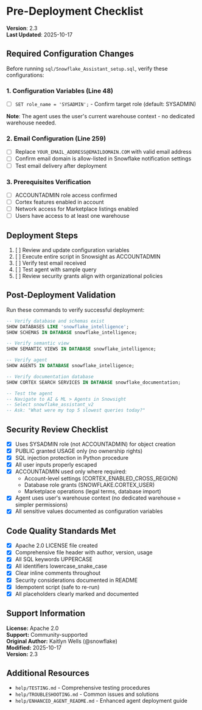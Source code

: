 # Pre-Deployment Checklist

**Version**: 2.3  
**Last Updated**: 2025-10-17

## Required Configuration Changes

Before running `sql/Snowflake_Assistant_setup.sql`, verify these configurations:

### 1. Configuration Variables (Line 48)
- [ ] `SET role_name = 'SYSADMIN';` - Confirm target role (default: SYSADMIN)

**Note**: The agent uses the user's current warehouse context - no dedicated warehouse needed.

### 2. Email Configuration (Line 259)
- [ ] Replace `YOUR_EMAIL_ADDRESS@EMAILDOMAIN.COM` with valid email address
- [ ] Confirm email domain is allow-listed in Snowflake notification settings
- [ ] Test email delivery after deployment

### 3. Prerequisites Verification
- [ ] ACCOUNTADMIN role access confirmed
- [ ] Cortex features enabled in account
- [ ] Network access for Marketplace listings enabled
- [ ] Users have access to at least one warehouse

## Deployment Steps

1. [ ] Review and update configuration variables
2. [ ] Execute entire script in Snowsight as ACCOUNTADMIN
3. [ ] Verify test email received
4. [ ] Test agent with sample query
5. [ ] Review security grants align with organizational policies

## Post-Deployment Validation

Run these commands to verify successful deployment:

```sql
-- Verify database and schemas exist
SHOW DATABASES LIKE 'snowflake_intelligence';
SHOW SCHEMAS IN DATABASE snowflake_intelligence;

-- Verify semantic view
SHOW SEMANTIC VIEWS IN DATABASE snowflake_intelligence;

-- Verify agent
SHOW AGENTS IN DATABASE snowflake_intelligence;

-- Verify documentation database
SHOW CORTEX SEARCH SERVICES IN DATABASE snowflake_documentation;

-- Test the agent
-- Navigate to AI & ML > Agents in Snowsight
-- Select snowflake_assistant_v2
-- Ask: "What were my top 5 slowest queries today?"
```

## Security Review Checklist

- [x] Uses SYSADMIN role (not ACCOUNTADMIN) for object creation
- [x] PUBLIC granted USAGE only (no ownership rights)
- [x] SQL injection protection in Python procedure
- [x] All user inputs properly escaped
- [x] ACCOUNTADMIN used only where required:
  - Account-level settings (CORTEX_ENABLED_CROSS_REGION)
  - Database role grants (SNOWFLAKE.CORTEX_USER)
  - Marketplace operations (legal terms, database import)
- [x] Agent uses user's warehouse context (no dedicated warehouse = simpler permissions)
- [x] All sensitive values documented as configuration variables

## Code Quality Standards Met

- [x] Apache 2.0 LICENSE file created
- [x] Comprehensive file header with author, version, usage
- [x] All SQL keywords UPPERCASE
- [x] All identifiers lowercase_snake_case
- [x] Clear inline comments throughout
- [x] Security considerations documented in README
- [x] Idempotent script (safe to re-run)
- [x] All placeholders clearly marked and documented

## Support Information

**License:** Apache 2.0  
**Support:** Community-supported  
**Original Author:** Kaitlyn Wells (@snowflake)  
**Modified:** 2025-10-17  
**Version:** 2.3

## Additional Resources

- `help/TESTING.md` - Comprehensive testing procedures
- `help/TROUBLESHOOTING.md` - Common issues and solutions
- `help/ENHANCED_AGENT_README.md` - Enhanced agent deployment guide


